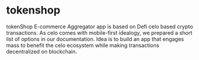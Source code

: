 # tokenshop
tokenShop E-commerce Aggregator app is based on Defi celo based crypto transactions. As celo comes with mobile-first idealogy, we prepared a short list of options in our documentation. Idea is to build an app that engages mass to benefit the celo ecosystem while making transactions decentralized on blockchain.
